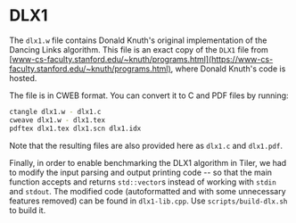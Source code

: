 # DLX1

The `dlx1.w` file contains Donald Knuth's original implementation of the Dancing Links algorithm.
This file is an exact copy of the `DLX1` file from
[www-cs-faculty.stanford.edu/~knuth/programs.html](https://www-cs-faculty.stanford.edu/~knuth/programs.html),
where Donald Knuth's code is hosted.

The file is in CWEB format. You can convert it to C and PDF files by running:

```sh
ctangle dlx1.w - dlx1.c
cweave dlx1.w - dlx1.tex
pdftex dlx1.tex dlx1.scn dlx1.idx
```

Note that the resulting files are also provided here as `dlx1.c` and `dlx1.pdf`.

Finally, in order to enable benchmarking the DLX1 algorithm in Tiler, we had to modify the input
parsing and output printing code -- so that the main function accepts and returns `std::vector`s
instead of working with `stdin` and `stdout`. The modified code (autoformatted and with some
unnecessary features removed) can be found in `dlx1-lib.cpp`. Use `scripts/build-dlx.sh` to build
it.
